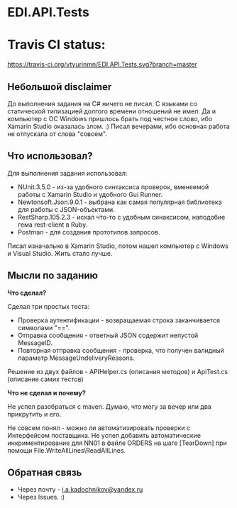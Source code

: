 # EDI.API.Tests

# Travis CI status:
https://travis-ci.org/vtyurinmn/EDI.API.Tests.svg?branch=master

## Небольшой disclaimer

До выполнения задания на С# ничего не писал. С языками со статической типизацией долгого времени отношений не имел. Да и компьютер с ОС Windows пришлось брать под честное слово, ибо Xamarin Studio оказалась злом. :)
Писал вечерами, ибо основная работа не отпускала от слова "совсем".

## Что использовал?

Для выполнения задания использовал:

* NUnit.3.5.0 - из-за удобного синтаксиса проверок, вменяемой работы с Xamarin Studio и удобного Gui Runner.
* Newtonsoft.Json.9.0.1 - выбрана как самая популярная библиотека для работы с JSON-объектами.
* RestSharp.105.2.3 - искал что-то с удобным синаксисом, наподобие гема rest-client в Ruby.
* Postman - для создания прототипов запросов.

Писал изначально в Xamarin Studio, потом нашел компьютер с Windows и Visual Studio. Жить стало лучше.

## Мысли по заданию

**Что сделал?**

Сделал три простых теста: 

* Проверка аутентификации - возвращаемая строка заканчивается символами "==".
* Отправка сообщения - ответный JSON содержит непустой MessageID.
* Повторная отправка сообщения - проверка, что получен валидный параметр MessageUndeliveryReasons.

Решение из двух файлов - APIHelper.cs (описания методов) и ApiTest.cs (описание самих тестов)

**Что не сделал и почему?**

Не успел разобраться с maven. 
Думаю, что могу за вечер или два прикрутить и его.

Не совсем понял - можно ли автоматизировать проверки с Интерфейсом поставщика.
Не успел добавить автоматические инкриментирование для NN01 в файле ORDERS на шаге [TearDown] при помощи File.WriteAllLines\ReadAllLines.

## Обратная связь

* Через почту - i.a.kadochnikov@yandex.ru
* Через Issues. :)
